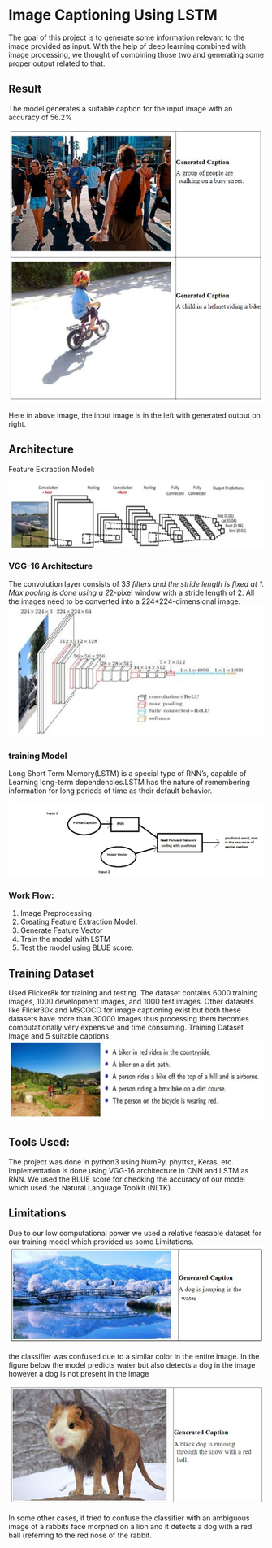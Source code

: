 
# Image Captioning Using LSTM

The goal of this project is to generate some information relevant to the image provided as input. With the help of deep learning combined with image processing, we thought of combining those two and generating some proper output related to that.
## Result
The model generates a suitable caption for the input image with an accuracy of 56.2%

![MOdel Output](https://github.com/yogesh-vishwakarma/Image-Captioning-using-LSTM/blob/master/Resources/3.JPG)

Here in above image, the input image is in the left with generated output on right.

## Architecture
Feature Extraction Model:

![MOdel Output](https://github.com/yogesh-vishwakarma/Image-Captioning-using-LSTM/blob/master/Resources/4.JPG)

### VGG-16 Architecture
The convolution layer consists of 3*3 filters and the stride length is fixed at 1. Max pooling is done using a 2*2-pixel window with a stride length of 2. All the images need to be converted into a 224*224-dimensional image.
![MOdel Output](https://github.com/yogesh-vishwakarma/Image-Captioning-using-LSTM/blob/master/Resources/6.JPG)

### training Model
Long Short Term Memory(LSTM) is a special type of RNN’s, capable of Learning long-term dependencies.LSTM has the nature of remembering information for long periods of time as their default behavior. 

![MOdel Output](https://github.com/yogesh-vishwakarma/Image-Captioning-using-LSTM/blob/master/Resources/rnn.jpeg)

### Work Flow:

1.  Image Preprocessing
2.  Creating Feature Extraction Model.
3.  Generate Feature Vector
4.  Train the model with LSTM 
5.  Test the model using BLUE score.

## Training Dataset
Used Flicker8k for training and testing. The dataset contains 6000 training images, 1000 development images, and 1000 test images. Other datasets like Flickr30k and MSCOCO for image captioning exist but both these datasets have more than 30000 images thus processing them becomes computationally very expensive and time consuming. 
Training Dataset Image and 5 suitable captions.
![MOdel Output](https://github.com/yogesh-vishwakarma/Image-Captioning-using-LSTM/blob/master/Resources/5.JPG)

## Tools Used:
The project was done in python3 using NumPy, phyttsx, Keras, etc.
Implementation is done using VGG-16 architecture in CNN and LSTM as  RNN.
We used the BLUE score for checking the accuracy of our model which used the Natural Language Toolkit (NLTK).


## Limitations

Due to our low computational power we used a relative feasable dataset for our training model which provided us some Limitations.
![image1](https://github.com/yogesh-vishwakarma/Image-Captioning-using-LSTM/blob/master/Resources/1.JPG)

the classifier was confused due to a similar color in the entire
image. In the figure below the model predicts water but also detects a dog in the image
however a dog is not present in the image

![image1](https://github.com/yogesh-vishwakarma/Image-Captioning-using-LSTM/blob/master/Resources/2.JPG)

In some other cases, it tried to confuse the classifier with an ambiguous image of a rabbits
face morphed on a lion and it detects a dog with a red ball (referring to the red nose of
the rabbit.
